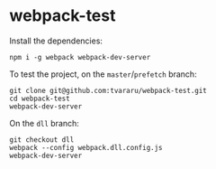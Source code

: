 # webpack-test

Install the dependencies:

```
npm i -g webpack webpack-dev-server
```

To test the project, on the `master`/`prefetch` branch:

```
git clone git@github.com:tvararu/webpack-test.git
cd webpack-test
webpack-dev-server
```

On the `dll` branch:

```
git checkout dll
webpack --config webpack.dll.config.js
webpack-dev-server
```
